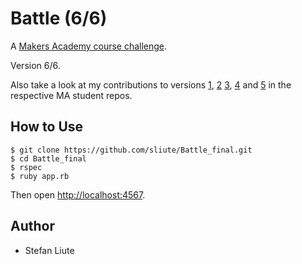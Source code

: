 # Battle (6/6)

A [Makers Academy course challenge](https://github.com/makersacademy).

Version 6/6.

Also take a look at my contributions to versions [1](https://github.com/sliute/introweb), [2](https://github.com/sliute/battle) [3](https://github.com/edytawrobel/Battle), [4](https://github.com/mbgimot/Battle) and [5](https://github.com/KatHicks/battle) in the respective MA student repos.

## How to Use
```
$ git clone https://github.com/sliute/Battle_final.git
$ cd Battle_final
$ rspec
$ ruby app.rb
```
Then open [http://localhost:4567](http://localhost:4567).

## Author

* Stefan Liute
